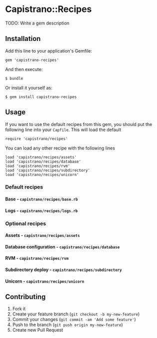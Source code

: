 # Capistrano::Recipes

TODO: Write a gem description

## Installation

Add this line to your application's Gemfile:

    gem 'capistrano-recipes'

And then execute:

    $ bundle

Or install it yourself as:

    $ gem install capistrano-recipes

## Usage

If you want to use the default recipes from this gem, you should put the
following line into your `Capfile`.
This will load the default

    require 'capistrano/recipes'

You can load any other recipe with the following lines

    load 'capistrano/recipes/assets'
    load 'capistrano/recipes/database'
    load 'capistrano/recipes/rvm'
    load 'capistrano/recipes/subdirectory'
    load 'capistrano/recipes/unicorn'

### Default recipes
#### Base - `capistrano/recipes/base.rb`
#### Logs - `capistrano/recipes/logs.rb`

### Optional recipes

#### Assets - `capistrano/recipes/assets`
#### Database configuration - `capistrano/recipes/database`
#### RVM - `capistrano/recipes/rvm`
#### Subdirectory deploy - `capistrano/recipes/subdirectory`
#### Unicorn - `capistrano/recipes/unicorn`

## Contributing

1. Fork it
2. Create your feature branch (`git checkout -b my-new-feature`)
3. Commit your changes (`git commit -am 'Add some feature'`)
4. Push to the branch (`git push origin my-new-feature`)
5. Create new Pull Request

